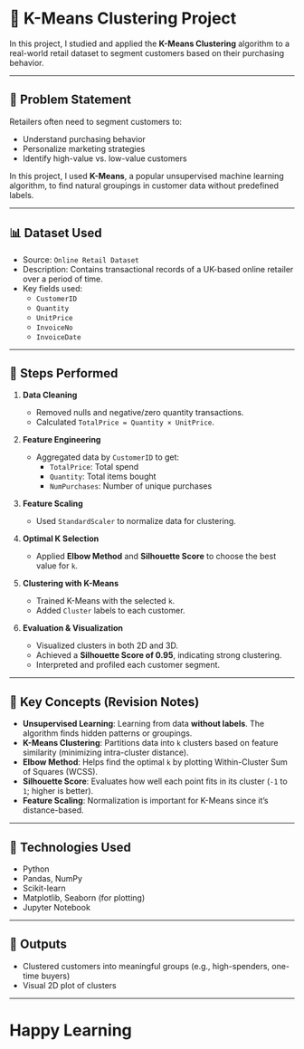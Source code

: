 # 🧠 K-Means Clustering Project

In this project, I studied and applied the **K-Means Clustering** algorithm to a real-world retail dataset to segment customers based on their purchasing behavior.

---

## 📌 Problem Statement

Retailers often need to segment customers to:
- Understand purchasing behavior
- Personalize marketing strategies
- Identify high-value vs. low-value customers

In this project, I used **K-Means**, a popular unsupervised machine learning algorithm, to find natural groupings in customer data without predefined labels.

---

## 📊 Dataset Used

- Source: `Online Retail Dataset`
- Description: Contains transactional records of a UK-based online retailer over a period of time.
- Key fields used:
  - `CustomerID`
  - `Quantity`
  - `UnitPrice`
  - `InvoiceNo`
  - `InvoiceDate`

---

## 🔧 Steps Performed

1. **Data Cleaning**
   - Removed nulls and negative/zero quantity transactions.
   - Calculated `TotalPrice = Quantity × UnitPrice`.

2. **Feature Engineering**
   - Aggregated data by `CustomerID` to get:
     - `TotalPrice`: Total spend
     - `Quantity`: Total items bought
     - `NumPurchases`: Number of unique purchases

3. **Feature Scaling**
   - Used `StandardScaler` to normalize data for clustering.

4. **Optimal K Selection**
   - Applied **Elbow Method** and **Silhouette Score** to choose the best value for `k`.

5. **Clustering with K-Means**
   - Trained K-Means with the selected `k`.
   - Added `Cluster` labels to each customer.

6. **Evaluation & Visualization**
   - Visualized clusters in both 2D and 3D.
   - Achieved a **Silhouette Score of 0.95**, indicating strong clustering.
   - Interpreted and profiled each customer segment.

---

## 📘 Key Concepts (Revision Notes)

- **Unsupervised Learning**: Learning from data **without labels**. The algorithm finds hidden patterns or groupings.
- **K-Means Clustering**: Partitions data into `k` clusters based on feature similarity (minimizing intra-cluster distance).
- **Elbow Method**: Helps find the optimal `k` by plotting Within-Cluster Sum of Squares (WCSS).
- **Silhouette Score**: Evaluates how well each point fits in its cluster (`-1` to `1`; higher is better).
- **Feature Scaling**: Normalization is important for K-Means since it’s distance-based.

---

## 🧪 Technologies Used

- Python
- Pandas, NumPy
- Scikit-learn
- Matplotlib, Seaborn (for plotting)
- Jupyter Notebook

---

## 📎 Outputs

- Clustered customers into meaningful groups (e.g., high-spenders, one-time buyers)
- Visual 2D plot of clusters

---

# Happy Learning

